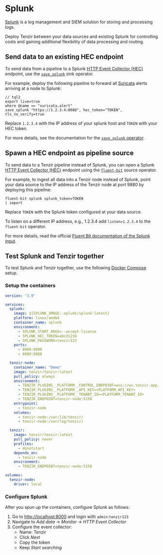 # Splunk

[Splunk](https://splunk.com) is a log management and SIEM solution for storing
and processing logs.

Deploy Tenzir between your data sources and existing Splunk for controlling
costs and gaining additional flexibility of data processing and routing.

## Send data to an existing HEC endpoint

To send data from a pipeline to a Splunk [HTTP Event Collector (HEC)][hec]
endpoint, use the [`save_splunk`](../tql2/operators/save_splunk.md) sink operator.

For example, deploy the following pipeline to forward all
[Suricata](suricata.md) alerts arriving at a node to Splunk:

```tql
// tql2
export live=true
where @name == "suricata.alert"
save_splunk "https://1.2.3.4:8088", hec_token="TOKEN", tls_no_verify=true
```

Replace `1.2.3.4` with the IP address of your splunk host and `TOKEN` with your
HEC token.

For more details, see the documentation for the [`save_splunk` operator](../tql2/operators/save_splunk.md).

## Spawn a HEC endpoint as pipeline source

To send data to a Tenzir pipeline instead of Splunk, you can open a Splunk [HTTP
Event Collector (HEC)][hec] endpoint using the
[`fluent-bit`](../operators/fluent-bit.md) source operator.

For example, to ingest all data into a Tenzir node instead of Splunk, point your
data source to the IP address of the Tenzir node at port 9880 by deploying this
pipeline:

```
fluent-bit splunk splunk_token=TOKEN
| import
```

Replace `TOKEN` with the Splunk token configured at your data source.

To listen on a different IP address, e.g., 1.2.3.4 add `listen=1.2.3.4` to the
`fluent-bit` operator.

For more details, read the official [Fluent Bit documentation of the Splunk
input][fluentbit-splunk-input].

## Test Splunk and Tenzir together

To test Splunk and Tenzir together, use the following [Docker
Compose](https://docs.docker.com/compose/) setup.

### Setup the containers

```yaml title=docker-compose.yaml
version: "3.9"

services:
  splunk:
    image: ${SPLUNK_IMAGE:-splunk/splunk:latest}
    platform: linux/amd64
    container_name: splunk
    environment:
      - SPLUNK_START_ARGS=--accept-license
      - SPLUNK_HEC_TOKEN=abcd1234
      - SPLUNK_PASSWORD=tenzir123
    ports:
      - 8000:8000
      - 8088:8088

  tenzir-node:
    container_name: "Demo"
    image: tenzir/tenzir:latest
    pull_policy: always
    environment:
      - TENZIR_PLUGINS__PLATFORM__CONTROL_ENDPOINT=wss://ws.tenzir.app/production
      - TENZIR_PLUGINS__PLATFORM__API_KEY=<PLATFORM_API_KEY>
      - TENZIR_PLUGINS__PLATFORM__TENANT_ID=<PLATFORM_TENANT_ID>
      - TENZIR_ENDPOINT=tenzir-node:5158
    entrypoint:
      - tenzir-node
    volumes:
      - tenzir-node:/var/lib/tenzir/
      - tenzir-node:/var/log/tenzir/

  tenzir:
    image: tenzir/tenzir:latest
    pull_policy: never
    profiles:
      - donotstart
    depends_on:
      - tenzir-node
    environment:
      - TENZIR_ENDPOINT=tenzir-node:5158

volumes:
  tenzir-node:
    driver: local
```

### Configure Splunk

After you spun up the containers, configure Splunk as follows:

1. Go to <http://localhost:8000> and login with `admin`:`tenzir123`
2. Navigate to *Add data* → *Monitor* → *HTTP Event Collector*
3. Configure the event collector:
   - Name: Tenzir
   - Click *Next*
   - Copy the token
   - Keep *Start searching*

[fluentbit-splunk-input]: https://docs.fluentbit.io/manual/pipeline/inputs/splunk
[fluentbit-splunk-output]: https://docs.fluentbit.io/manual/pipeline/outputs/splunk
[hec]: https://docs.splunk.com/Documentation/Splunk/latest/Data/UsetheHTTPEventCollector
